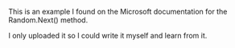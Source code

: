 This is an example I found on the Microsoft documentation for the Random.Next() method.

I only uploaded it so I could write it myself and learn from it.
